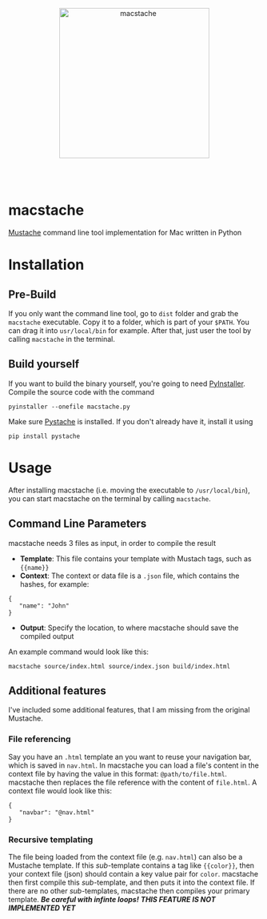 <br></br>
<p align="center">
  <img src="https://github.com/columbbus/macstache/blob/master/resources/macstache.png?raw=true" alt="macstache" height="300"/>
</p>
<br></br>


# macstache
[Mustache](https://mustache.github.io) command line tool implementation for Mac written in Python



# Installation

## Pre-Build
If you only want the command line tool, go to `dist` folder and grab the `macstache` executable. Copy it to a folder, which is part of your `$PATH`. You can drag it into `usr/local/bin` for example. After that, just user the tool by calling `macstache` in the terminal.


## Build yourself
If you want to build the binary yourself, you're going to need [PyInstaller](https://www.pyinstaller.org). Compile the source code with the command
```
pyinstaller --onefile macstache.py
```

Make sure [Pystache](https://github.com/defunkt/pystache) is installed. If you don't already have it, install it using
```
pip install pystache
```



# Usage
After installing macstache (i.e. moving the executable to `/usr/local/bin`), you can start macstache on the terminal by calling `macstache`.


## Command Line Parameters
macstache needs 3 files as input, in order to compile the result
* **Template**: This file contains your template with Mustach tags, such as `{{name}}`
* **Context**: The context or data file is a `.json` file, which contains the hashes, for example:
```
{
   "name": "John"
}
```

* **Output**: Specify the location, to where macstache should save the compiled output

An example command would look like this:
```
macstache source/index.html source/index.json build/index.html
```


## Additional features
I've included some additional features, that I am missing from the original Mustache.

### File referencing
Say you have an `.html` template an you want to reuse your navigation bar, which is saved in `nav.html`. In macstache you can load a file's content in the context file by having the value in this format: `@path/to/file.html`. macstache then replaces the file reference with the content of `file.html`. A context file would look like this:
```
{
   "navbar": "@nav.html"
}
```

### Recursive templating
The file being loaded from the context file (e.g. `nav.html`) can also be a Mustache template. If this *sub*-template contains a tag like `{{color}}`, then your context file (json) should contain a key value pair for `color`. macstache then first compile this *sub*-template, and then puts it into the context file. If there are no other *sub*-templates, macstache then compiles your primary template.
***Be careful with infinte loops!***
***THIS FEATURE IS NOT IMPLEMENTED YET***
